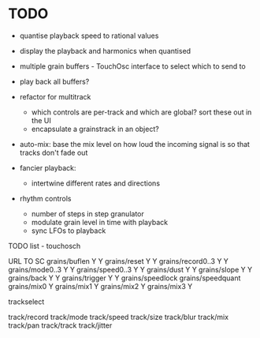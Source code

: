 # TODO

- quantise playback speed to rational values
- display the playback and harmonics when quantised

- multiple grain buffers - TouchOsc interface to select which to send to
- play back all buffers?

- refactor for multitrack
  - which controls are per-track and which are global? sort these out in the UI
  - encapsulate a grainstrack in an object?

- auto-mix: base the mix level on how loud the incoming signal is so that tracks don't fade out

- fancier playback:
  - intertwine different rates and directions


- rhythm controls
  - number of steps in step granulator
  - modulate grain level in time with playback
  - sync LFOs to playback

TODO list - touchosch

URL                  TO       SC
grains/buflen        Y        Y
grains/reset         Y        Y
grains/record0..3    Y        Y
grains/mode0..3      Y        Y
grains/speed0..3     Y        Y
grains/dust          Y        Y
grains/slope         Y        Y
grains/back          Y        Y
grains/trigger       Y        Y
grains/speedlock
grains/speedquant
grains/mix0          Y
grains/mix1          Y
grains/mix2          Y
grains/mix3          Y

trackselect

track/record
track/mode
track/speed
track/size
track/blur
track/mix
track/pan
track/track
track/jitter